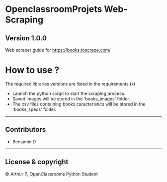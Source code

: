 # OpenclassroomProjets Web-Scraping
Version 1.0.0
---
Web scraper guide for https://books.toscrape.com/

# How to use ?
The required libraries versions are listed in the requirements.txt
* Launch the python script to start the scraping process.
* Saved images will be stored in the 'books_images' folder.
* The csv files containing books caracteristics will be stored in the 'books_specs' folder.
---
## Contributors
* Benjamin D
---
## License & copyright
© Arthur P, OpenClassrooms Python Student
